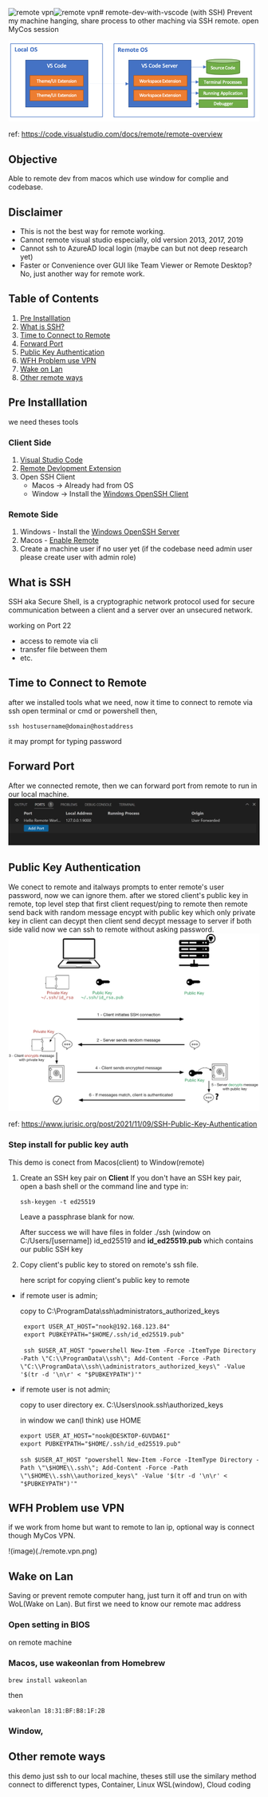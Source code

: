 ![remote vpn](https://github.com/snookpy/remote-dev-with-vscode/assets/16642760/5d1aa192-03c9-482f-a95e-450df4eff029)![remote vpn](https://github.com/snookpy/remote-dev-with-vscode/assets/16642760/7e424d6d-5d42-4b62-a134-36cc1387e200)# remote-dev-with-vscode (with SSH)
Prevent my machine hanging, share process to other maching via SSH remote.
open MyCos session

![image](./architecture.png)

ref: https://code.visualstudio.com/docs/remote/remote-overview

## Objective
  Able to remote dev from macos which use window for complie and codebase.

## Disclaimer
  - This is not the best way for remote working.
  - Cannot remote visual studio especially, old version 2013, 2017, 2019
  - Cannot ssh to AzureAD local login (maybe can but not deep research yet)
  - Faster or Convenience over GUI like Team Viewer or Remote Desktop? No, just another way for remote work.

## Table of Contents
1. [Pre Installlation](#pre-installlation)
2. [What is SSH?](#what-is-ssh)
3. [Time to Connect to Remote](#time-to-connect-to-remote)
4. [Forward Port](#forward-port)
5. [Public Key Authentication](#public-key-authentication)
6. [WFH Problem use VPN](#wfh-problem-use-vpn)
7. [Wake on Lan](#wake-on-lan)
8. [Other remote ways](#other-remote-ways)


## Pre Installlation
we need theses tools
### Client Side
1. [Visual Studio Code](https://code.visualstudio.com)
2. [Remote Devlopment Extension](https://marketplace.visualstudio.com/items?itemName=ms-vscode-remote.vscode-remote-extensionpack)
3. Open SSH Client
   - Macos -> Already had from OS
   - Window -> Install the [Windows OpenSSH Client](https://learn.microsoft.com/en-us/windows-server/administration/openssh/openssh_install_firstuse?tabs=gui)

### Remote Side
1. Windows - Install the [Windows OpenSSH Server](https://learn.microsoft.com/en-us/windows-server/administration/openssh/openssh_install_firstuse?tabs=gui)
2. Macos - [Enable Remote](https://support.apple.com/guide/mac-help/allow-a-remote-computer-to-access-your-mac-mchlp1066/mac)
3. Create a machine user if no user yet (if the codebase need admin user please create user with admin role)

## What is SSH
SSH aka Secure Shell, is a cryptographic network protocol used for secure communication between a client and a server over an unsecured network.

working on Port 22
- access to remote via cli
- transfer file between them
- etc.
  
## Time to Connect to Remote
after we installed tools what we need, now it time to connect to remote via ssh
open terminal or cmd or powershell then, 

```
ssh hostusername@domain@hostaddress
```
it may prompt for typing password

## Forward Port
After we connected remote, then we can forward port from remote to run in our local machine.
![image](./forward-port-ssh.png)


## Public Key Authentication
We conect to remote and italways prompts to enter remote's user password, now we can ignore them.
after we stored client's public key in remote, top level step that first client request/ping to remote then remote send back with random message encypt with public key which only private key in client can decypt
then client send decypt message to server if both side valid now we can ssh to remote without asking password.
![image](./SSH_Connection_explained.png)

ref: https://www.jurisic.org/post/2021/11/09/SSH-Public-Key-Authentication

### Step install for public key auth
This demo is conect from Macos(client) to Window(remote)

1. Create an SSH key pair on **Client**
   If you don't have an SSH key pair, open a bash shell or the command line and type in:
   ```
   ssh-keygen -t ed25519
   ```
   Leave a passphrase blank for now.
   
   After success we will have files in folder ./ssh (window on C:/Users/[username]) id_ed25519 and **id_ed25519.pub** which contains our public SSH key
2. Copy client's public key to stored on remote's ssh file.
   
   here script for copying client's public key to remote

  - if remote user is admin;

    copy to C:\ProgramData\ssh\administrators_authorized_keys
     ```
      export USER_AT_HOST="nook@192.168.123.84"
      export PUBKEYPATH="$HOME/.ssh/id_ed25519.pub"
  
      ssh $USER_AT_HOST "powershell New-Item -Force -ItemType Directory -Path \"C:\\ProgramData\\ssh\"; Add-Content -Force -Path \"C:\\ProgramData\\ssh\\administrators_authorized_keys\" -Value '$(tr -d '\n\r' < "$PUBKEYPATH")'"
     ```

  - if remote user is not admin;

    copy to user directory
    ex. C:\Users\nook\.ssh\authorized_keys

    in window we can(I think) use HOME
      ```
      export USER_AT_HOST="nook@DESKTOP-6UVDA6I"
      export PUBKEYPATH="$HOME/.ssh/id_ed25519.pub"

      ssh $USER_AT_HOST "powershell New-Item -Force -ItemType Directory -Path \"\$HOME\\.ssh\"; Add-Content -Force -Path \"\$HOME\\.ssh\\authorized_keys\" -Value '$(tr -d '\n\r' < "$PUBKEYPATH")'"
      ```

## WFH Problem use VPN
if we work from home but want to remote to lan ip, optional way is connect though MyCos VPN.

!(image)(./remote.vpn.png)

## Wake on Lan
Saving or prevent remote computer hang, just turn it off and trun on with WoL(Wake on Lan).
But first we need to know our remote mac address
### Open setting in BIOS
on remote machine

### Macos, use wakeonlan from Homebrew
  ```
  brew install wakeonlan
  ```
  then
  ```
  wakeonlan 18:31:BF:B8:1F:2B
  ```
### Window, 

## Other remote ways
this demo just ssh to our local machine, theses still use the similary method connect to differenct types, Container, Linux WSL(window), Cloud coding




